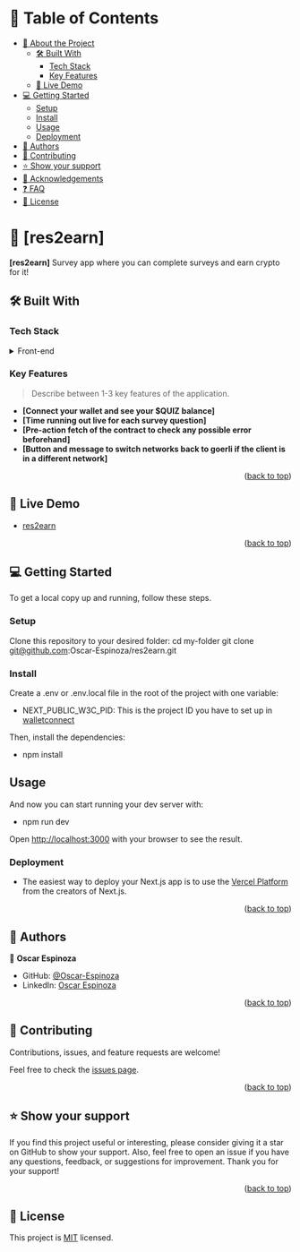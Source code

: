 <a name="readme-top"></a>

# 📗 Table of Contents

- [📖 About the Project](#about-project)
  - [🛠 Built With](#built-with)
    - [Tech Stack](#tech-stack)
    - [Key Features](#key-features)
  - [🚀 Live Demo](#live-demo)
- [💻 Getting Started](#getting-started)
  - [Setup](#setup)
  - [Install](#install)
  - [Usage](#usage)
  - [Deployment](#deply)
- [👥 Authors](#authors)
- [🤝 Contributing](#contributing)
- [⭐️ Show your support](#support)
- [🙏 Acknowledgements](#acknowledgements)
- [❓ FAQ](#faq)
- [📝 License](#license)

<!-- PROJECT DESCRIPTION -->

# 📖 [res2earn] <a name="about-project"></a>

**[res2earn]** Survey app where you can complete surveys and earn crypto for it!

## 🛠 Built With <a name="built-with"></a>

### Tech Stack <a name="tech-stack"></a>

<details>
<summary>Front-end</summary>
  <ul>
    <li><a href="https://nextjs.org/">Next.js</a></li>
    <li><a href="https://www.typescriptlang.org/">TypeScript</a></li>
    <li><a href="https://tanstack.com/query/latest">React Query</a></li>
    <li><a href="https://nextui.org/">NextUI</a></li>
    <li><a href="https://wagmi.sh/">WAGMI</a></li>
    <li><a href="https://web3modal.com/">Web3Modal</a></li>
    <li><a href="https://tailwindcss.com/">Tailwindcss</a></li>
    <li><a href="https://web3modal.com/">Web3Modal</a></li>
    <li><a href="https://sweetalert2.github.io/">sweetalert2</a></li>    
  </ul>
  <summary>Back-end</summary>
  <ul>
    <li><a href="https://soliditylang.org/">Solidity</a></li>
    <li><a href="https://remix.ethereum.org/">Remix</a></li>
    <li><a href="https://www.openzeppelin.com/">openzeppelin</a></li>
    <li><a href="https://www.chaijs.com/">Chai.js</a></li>
    <li><a href="https://hardhat.org/">Hardhat</a></li>
  </ul>
  <summary>Tools and guides</summary>
  <ul>
    <li><a href="https://chat.openai.com/">Chatgpt</a></li>
    <li><a href="https://www.bing.com/search?q=Bing+AI&showconv=1&FORM=hpcodx">Bing Chat</a></li>
    <li><a href="https://themeforest.net/">Theme forest</a></li>
    <li><a href="https://www.youtube.com/watch?v=bZKVfXmzRDw&lc=UgzVCC6-f4A8YCSNl4h4AaABAg.9tUiNXYuYdY9tVyKViwWQ8&ab_channel=ArturChmaro">Artur Chmaro's guide</a></li>
    <li><a href="https://nextjs.org/docs">Next.js documentation</a></li>
    <li><a href="https://wagmi.sh/react/getting-started">WAGMI documentation</a></li>
  </ul>
</details>

<!-- Features -->

### Key Features <a name="key-features"></a>

> Describe between 1-3 key features of the application.

- **[Connect your wallet and see your $QUIZ balance]**
- **[Time running out live for each survey question]**
- **[Pre-action fetch of the contract to check any possible error beforehand]**
- **[Button and message to switch networks back to goerli if the client is in a different network]**

<p align="right">(<a href="#readme-top">back to top</a>)</p>

<!-- LIVE DEMO -->

## 🚀 Live Demo <a name="live-demo"></a>

- [res2earn](https://res2earn.vercel.app/)

<p align="right">(<a href="#readme-top">back to top</a>)</p>

<!-- GETTING STARTED -->

## 💻 Getting Started <a name="getting-started"></a>

To get a local copy up and running, follow these steps.

### Setup <a name="setup"></a>

Clone this repository to your desired folder:
  cd my-folder
  git clone git@github.com:Oscar-Espinoza/res2earn.git

### Install <a name="install"></a>

Create a .env or .env.local file in the root of the project with one variable:
- NEXT_PUBLIC_W3C_PID: This is the project ID you have to set up in
[walletconnect](https://cloud.walletconnect.com/)

Then, install the dependencies:

- npm install

## Usage <a name="usage"></a>

And now you can start running your dev server with: 

- npm run dev

Open [http://localhost:3000](http://localhost:3000) with your browser to see the result.

### Deployment <a name="about-project"></a>

- The easiest way to deploy your Next.js app is to use the [Vercel Platform](https://vercel.com/new?utm_medium=default-template&filter=next.js&utm_source=create-next-app&utm_campaign=create-next-app-readme) from the creators of Next.js.

<p align="right">(<a href="#readme-top">back to top</a>)</p>

<!-- AUTHORS -->

## 👥 Authors <a name="authors"></a>

👤 **Oscar Espinoza**

- GitHub: [@Oscar-Espinoza](https://github.com/Oscar-Espinoza)
- LinkedIn: [Oscar Espinoza](https://www.linkedin.com/in/oscar-d-espinoza/)

<p align="right">(<a href="#readme-top">back to top</a>)</p>

<!-- CONTRIBUTING -->

## 🤝 Contributing <a name="contributing"></a>

Contributions, issues, and feature requests are welcome!

Feel free to check the [issues page](https://github.com/Oscar-Espinoza/res2earn/issues).

<p align="right">(<a href="#readme-top">back to top</a>)</p>

<!-- SUPPORT -->

## ⭐️ Show your support <a name="support"></a>

If you find this project useful or interesting, please consider giving it a star on GitHub to show your support. Also, feel free to open an issue if you have any questions, feedback, or suggestions for improvement. Thank you for your support!

<p align="right">(<a href="#readme-top">back to top</a>)</p>

<!-- LICENSE -->

## 📝 License <a name="license"></a>

This project is [MIT](./LICENSE) licensed.
